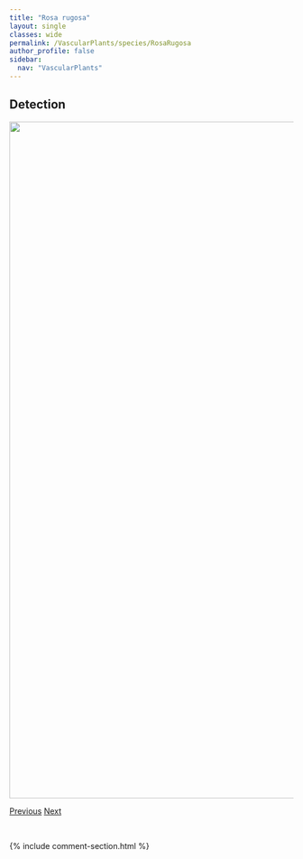 ```yaml
---
title: "Rosa rugosa"
layout: single
classes: wide
permalink: /VascularPlants/species/RosaRugosa
author_profile: false
sidebar:
  nav: "VascularPlants"
---
```


<h2>Detection</h2>

<a href="https://drive.google.com/uc?export=view&id=1274Fmfa7CjfqtJEYw9PgP7Z-DTvrA7of">
<img src="https://drive.google.com/uc?export=view&id=1274Fmfa7CjfqtJEYw9PgP7Z-DTvrA7of" height = "1200" width = "800">
</a>


<a href="/DevelopmentWebsite/VascularPlants/species/RosaFloribunda" class="pagination--pager" title="Rosa floribunda">Previous</a> <a href="/DevelopmentWebsite/VascularPlants/species/Rubus" class="pagination--pager" title="Rubus">Next</a>

<p>&nbsp;</p>

{% include comment-section.html %}

